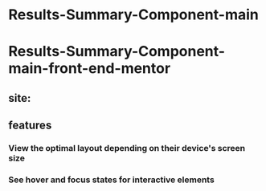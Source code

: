 # Results-Summary-Component-main
# Results-Summary-Component-main-front-end-mentor 
## site:    
## features   
### View the optimal layout depending on their device's screen size   
### See hover and focus states for interactive elements 

